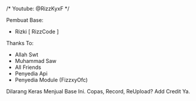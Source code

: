 /*
Youtube: @RizzKyxF
*/

Pembuat Base:
- Rizki [ RizzCode ]

Thanks To: 
- Allah Swt
- Muhammad Saw
- All Friends
- Penyedia Api
- Penyedia Module (FizzxyOfc)

Dilarang Keras Menjual Base Ini.
Copas, Record, ReUpload? Add Credit Ya.
